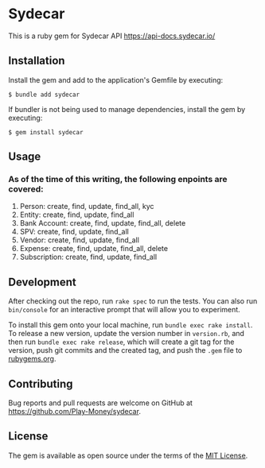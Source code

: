 # Sydecar

This is a ruby gem for Sydecar API https://api-docs.sydecar.io/

## Installation

Install the gem and add to the application's Gemfile by executing:

    $ bundle add sydecar

If bundler is not being used to manage dependencies, install the gem by executing:

    $ gem install sydecar

## Usage

### As of the time of this writing, the following enpoints are covered:
1. Person: create, find, update, find_all, kyc
2. Entity: create, find, update, find_all
3. Bank Account: create, find, update, find_all, delete
4. SPV: create, find, update, find_all
5. Vendor: create, find, update, find_all
6. Expense: create, find, update, find_all, delete
7. Subscription: create, find, update, find_all

## Development

After checking out the repo, run `rake spec` to run the tests. You can also run `bin/console` for an interactive prompt that will allow you to experiment.

To install this gem onto your local machine, run `bundle exec rake install`. To release a new version, update the version number in `version.rb`, and then run `bundle exec rake release`, which will create a git tag for the version, push git commits and the created tag, and push the `.gem` file to [rubygems.org](https://rubygems.org).

## Contributing

Bug reports and pull requests are welcome on GitHub at https://github.com/Play-Money/sydecar.

## License

The gem is available as open source under the terms of the [MIT License](https://opensource.org/licenses/MIT).
